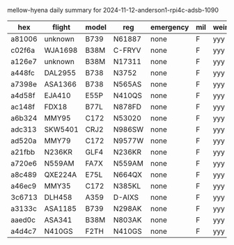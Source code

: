 mellow-hyena daily summary for 2024-11-12-anderson1-rpi4c-adsb-1090

|hex|flight|model|reg|emergency|mil|weirdo|
|--|--|--|--|--|--|--|
|a81006|unknown|B739|N61887|none|F|yyy|
|c02f6a|WJA1698|B38M|C-FRYV|none|F|yyy|
|a126e7|unknown|B38M|N17311|none|F|yyy|
|a448fc|DAL2955|B738|N3752|none|F|yyy|
|a7398e|ASA1366|B738|N565AS|none|F|yyy|
|a4d58f|EJA410|E55P|N410QS|none|F|yyy|
|ac148f|FDX18|B77L|N878FD|none|F|yyy|
|a6b324|MMY95|C172|N53020|none|F|yyy|
|adc313|SKW5401|CRJ2|N986SW|none|F|yyy|
|ad520a|MMY79|C172|N9577W|none|F|yyy|
|a21fbb|N236KR|GLF4|N236KR|none|F|yyy|
|a720e6|N559AM|FA7X|N559AM|none|F|yyy|
|a8c489|QXE224A|E75L|N664QX|none|F|yyy|
|a46ec9|MMY35|C172|N385KL|none|F|yyy|
|3c6713|DLH458|A359|D-AIXS|none|F|yyy|
|a3133c|ASA1185|B739|N298AK|none|F|yyy|
|aaed0c|ASA341|B38M|N803AK|none|F|yyy|
|a4d4c7|N410GS|F2TH|N410GS|none|F|yyy|
